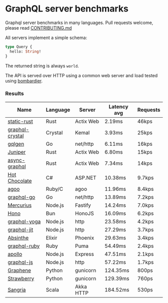 <!-- README.md is generated from README.ecr, do not edit -->

# GraphQL server benchmarks

Graphql server benchmarks in many languages. Pull requests welcome, please read [CONTRIBUTING.md](CONTRIBUTING.md)

All servers implement a simple schema:

```graphql
type Query {
  hello: String!
}
```

The returned string is always `world`.

The API is served over HTTP using a common web server and load tested using [bombardier](https://github.com/codesenberg/bombardier).

### Results

| Name                          | Language      | Server          | Latency avg      | Requests      |
| ----------------------------  | ------------- | --------------- | ---------------- | ------------- |
| [static-rust](https://actix.rs/) | Rust | Actix Web | 2.19ms | 46kps |
| [graphql-crystal](https://github.com/graphql-crystal/graphql) | Crystal | Kemal | 3.93ms | 25kps |
| [gqlgen](https://github.com/99designs/gqlgen) | Go | net/http | 6.11ms | 16kps |
| [Juniper](https://github.com/graphql-rust/juniper) | Rust | Actix Web | 6.80ms | 15kps |
| [async-graphql](https://github.com/async-graphql/async-graphql) | Rust | Actix Web | 7.34ms | 14kps |
| [Hot Chocolate](https://github.com/ChilliCream/hotchocolate) | C# | ASP.NET | 10.38ms | 9.7kps |
| [agoo](https://github.com/ohler55/agoo) | Ruby/C | agoo | 11.96ms | 8.4kps |
| [graphql-go](https://github.com/graphql-go/graphql) | Go | net/http | 13.89ms | 7.2kps |
| [Mercurius](https://github.com/mercurius-js/mercurius) | Node.js | Fastify | 14.24ms | 7.0kps |
| [Hono](https://github.com/honojs/graphql-server) | Bun | HonoJS | 16.09ms | 6.2kps |
| [graphql-yoga](https://github.com/dotansimha/graphql-yoga) | Node.js | http | 23.58ms | 4.2kps |
| [graphql-jit](https://github.com/zalando-incubator/graphql-jit) | Node.js | http | 27.29ms | 3.7kps |
| [Absinthe](https://github.com/absinthe-graphql/absinthe) | Elixir | Phoenix | 29.63ms | 3.4kps |
| [graphql-ruby](https://github.com/rmosolgo/graphql-ruby) | Ruby | Puma | 54.49ms | 2.4kps |
| [apollo](https://github.com/apollographql/apollo-server) | Node.js | Express | 47.51ms | 2.1kps |
| [graphql-js](https://github.com/graphql/graphql-js) | Node.js | http | 57.22ms | 1.7kps |
| [Graphene](https://github.com/graphql-python/graphene) | Python | gunicorn | 124.35ms | 800ps |
| [Strawberry](https://github.com/strawberry-graphql/strawberry) | Python | gunicorn | 129.39ms | 760ps |
| [Sangria](https://github.com/sangria-graphql/sangria) | Scala | Akka HTTP | 184.52ms | 530ps |
